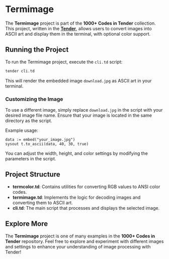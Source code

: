# Termimage

The **Termimage** project is part of the **1000+ Codes in Tender** collection. This project, written in the [**Tender**](https://github.com/2dprototype/tender-free), allows users to convert images into ASCII art and display them in the terminal, with optional color support.

## Running the Project

To run the Termimage project, execute the `cli.td` script:

```bash
tender cli.td
```

This will render the embedded image `download.jpg` as ASCII art in your terminal.

### Customizing the Image

To use a different image, simply replace `download.jpg` in the script with your desired image file name. Ensure that your image is located in the same directory as the script.

Example usage:

```tender
data := embed("your_image.jpg")
sysout t.to_ascii(data, 40, 30, true)
```

You can adjust the width, height, and color settings by modifying the parameters in the script.

## Project Structure

- **termcolor.td**: Contains utilities for converting RGB values to ANSI color codes.
- **termimage.td**: Implements the logic for decoding images and converting them to ASCII art.
- **cli.td**: The main script that processes and displays the selected image.

## Explore More

The **Termimage** project is one of many examples in the **1000+ Codes in Tender** repository. Feel free to explore and experiment with different images and settings to enhance your understanding of image processing with Tender!
